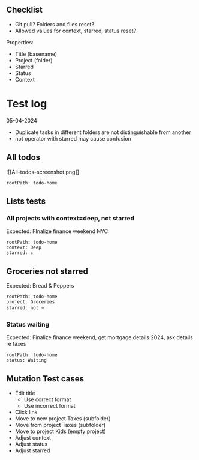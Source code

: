 ## Checklist

- Git pull? Folders and files reset?
- Allowed values for context, starred, status reset?


Properties:
- Title (basename)
- Project (folder)
- Starred
- Status
- Context

# Test log

05-04-2024
- Duplicate tasks in different folders are not distinguishable from another
- not operator with starred may cause confusion

## All todos

![[All-todos-screenshot.png]]

```fat
rootPath: todo-home
```

## Lists tests

### All projects with context=deep, not starred

Expected: FInalize finance weekend NYC

```fat
rootPath: todo-home
context: Deep
starred: ✰
```

## Groceries not starred
Expected: Bread & Peppers

```fat 
rootPath: todo-home
project: Groceries
starred: not ⭐
```

### Status waiting

Expected: Finalize finance weekend, get mortgage details 2024, ask details re taxes

```fat
rootPath: todo-home
status: Waiting
```

## Mutation Test cases

- Edit title
	- Use correct format
	- Use incorrect format
- Click link
- Move to new project Taxes (subfolder)
- Move from project Taxes (subfolder)
- Move to project Kids (empty project)
- Adjust context
- Adjust status
- Adjust starred
